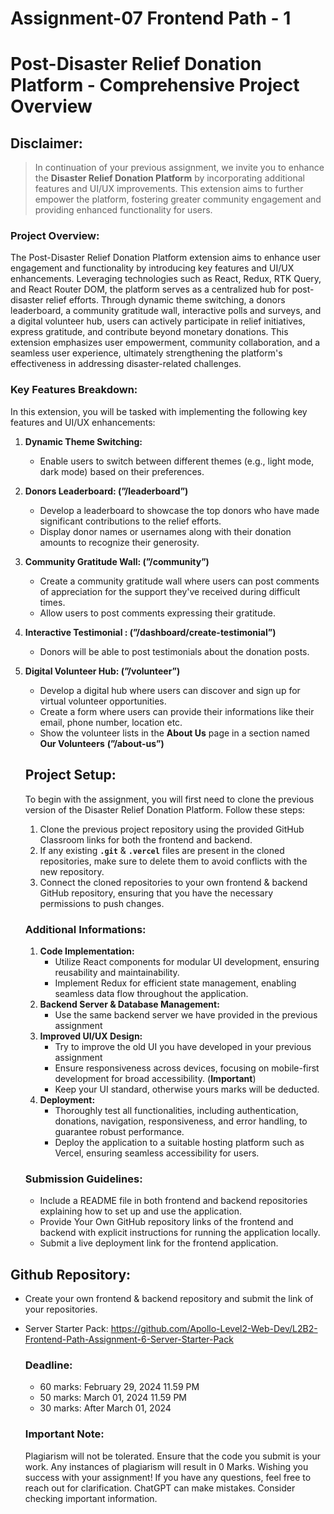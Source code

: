 # Assignment-07 Frontend Path - 1

# **Post-Disaster Relief Donation Platform - Comprehensive Project Overview**

## **Disclaimer:**

> In continuation of your previous assignment, we invite you to enhance the **Disaster Relief Donation Platform** by incorporating additional features and UI/UX improvements. This extension aims to further empower the platform, fostering greater community engagement and providing enhanced functionality for users.

### **Project Overview:**

The Post-Disaster Relief Donation Platform extension aims to enhance user engagement and functionality by introducing key features and UI/UX enhancements. Leveraging technologies such as React, Redux, RTK Query, and React Router DOM, the platform serves as a centralized hub for post-disaster relief efforts. Through dynamic theme switching, a donors leaderboard, a community gratitude wall, interactive polls and surveys, and a digital volunteer hub, users can actively participate in relief initiatives, express gratitude, and contribute beyond monetary donations. This extension emphasizes user empowerment, community collaboration, and a seamless user experience, ultimately strengthening the platform's effectiveness in addressing disaster-related challenges.

### **Key Features Breakdown:**

In this extension, you will be tasked with implementing the following key features and UI/UX enhancements:

1. **Dynamic Theme Switching:**
   - Enable users to switch between different themes (e.g., light mode, dark mode) based on their preferences.
2. **Donors Leaderboard: (”/leaderboard”)**
   - Develop a leaderboard to showcase the top donors who have made significant contributions to the relief efforts.
   - Display donor names or usernames along with their donation amounts to recognize their generosity.
3. **Community Gratitude Wall: (”/community”)**
   - Create a community gratitude wall where users can post comments of appreciation for the support they've received during difficult times.
   - Allow users to post comments expressing their gratitude.
4. **Interactive Testimonial : (”/dashboard/create-testimonial”)**
   - Donors will be able to post testimonials about the donation posts.
5. **Digital Volunteer Hub: (”/volunteer”)**

   - Develop a digital hub where users can discover and sign up for virtual volunteer opportunities.
   - Create a form where users can provide their informations like their email, phone number, location etc.
   - Show the volunteer lists in the **About Us** page in a section named **Our Volunteers** **(”/about-us”)**

   ## **Project Setup:**

   To begin with the assignment, you will first need to clone the previous version of the Disaster Relief Donation Platform. Follow these steps:

   1. Clone the previous project repository using the provided GitHub Classroom links for both the frontend and backend.
   2. If any existing **`.git`** & **`.vercel`** files are present in the cloned repositories, make sure to delete them to avoid conflicts with the new repository.
   3. Connect the cloned repositories to your own frontend & backend GitHub repository, ensuring that you have the necessary permissions to push changes.

   ### Additional Informations:

   1. **Code Implementation:**
      - Utilize React components for modular UI development, ensuring reusability and maintainability.
      - Implement Redux for efficient state management, enabling seamless data flow throughout the application.
   2. **Backend Server & Database Management:**
      - Use the same backend server we have provided in the previous assignment
   3. **Improved UI/UX Design:**
      - Try to improve the old UI you have developed in your previous assignment
      - Ensure responsiveness across devices, focusing on mobile-first development for broad accessibility. (**Important**)
      - Keep your UI standard, otherwise yours marks will be deducted.
   4. **Deployment:**
      - Thoroughly test all functionalities, including authentication, donations, navigation, responsiveness, and error handling, to guarantee robust performance.
      - Deploy the application to a suitable hosting platform such as Vercel, ensuring seamless accessibility for users.

   ### **Submission Guidelines:**

   - Include a README file in both frontend and backend repositories explaining how to set up and use the application.
   - Provide Your Own GitHub repository links of the frontend and backend with explicit instructions for running the application locally.
   - Submit a live deployment link for the frontend application.

## Github Repository:

- Create your own frontend & backend repository and submit the link of your repositories.
- Server Starter Pack: https://github.com/Apollo-Level2-Web-Dev/L2B2-Frontend-Path-Assignment-6-Server-Starter-Pack

  ### **Deadline:**

  - 60 marks: February 29, 2024 11.59 PM
  - 50 marks: March 01, 2024 11.59 PM
  - 30 marks: After March 01, 2024

  ### **Important Note:**

  Plagiarism will not be tolerated. Ensure that the code you submit is your work. Any instances of plagiarism will result in 0 Marks.
  Wishing you success with your assignment! If you have any questions, feel free to reach out for clarification.
  ChatGPT can make mistakes. Consider checking important information.
